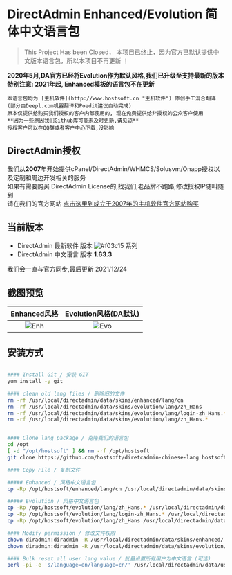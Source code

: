 
# DirectAdmin Enhanced/Evolution 简体中文语言包	  

> This Project Has been Closed， 本项目已终止，因为官方已默认提供中文版本语言包，所以本项目不再更新 ！


**2020年5月,DA官方已经将Evolution作为默认风格,我们已升级至支持最新的版本**	 
**特别注意: 2021年起, Enhanced模板的语言包不在更新**
  
    本语言包均为 [主机软件](http://www.hostsoft.cn "主机软件") 原创手工混合翻译 (部分由Deepl.com机器翻译和Poedit建议自动完成)	  
    原本仅提供给购买我们授权的客户内部使用的, 现在免费提供给非授权的公众客户使用	  
    **因为一些原因我们Github库可能未及时更新,请见谅**	  
    授权客户可以在QQ群或者客户中心下载,没影响	  

## DirectAdmin授权	

我们从**2007**年开始提供cPanel/DirectAdmin/WHMCS/Solusvm/Onapp授权以及定制和周边开发相关的服务	  
如果有需要购买 DirectAdmin License的,找我们,老品牌不跑路,修改授权IP随叫随到	  
请在我们的官方网站 [点击这里到成立于2007年的主机软件官方网站购买](https://www.idcsoft.net)	    
  
## 当前版本	
* DirectAdmin 最新软件 版本  ![#f03c15](https://placehold.it/15/f03c15/000000?text=1.62.4)   系列
* DirectAdmin 中文语言 版本  **1.63.3**

我们会一直与官方同步,最后更新 2021/12/24

## 截图预览
| Enhanced风格  | Evolution风格(DA默认)  |
| :------------: | :------------: |
|  ![Enh](da_enhanced.png "Enh")  | ![Evo](da_evolution.png "Evo")  |


## 安装方式
```bash

#### Install Git / 安装 GIT
yum install -y git

#### clean old lang files / 删除旧的文件
rm -rf /usr/local/directadmin/data/skins/enhanced/lang/cn
rm -rf /usr/local/directadmin/data/skins/evolution/lang/zh_Hans
rm -rf /usr/local/directadmin/data/skins/evolution/lang/login-zh_Hans.*
rm -rf /usr/local/directadmin/data/skins/evolution/lang/zh_Hans.*


#### Clone lang package / 克隆我们的语言包
cd /opt
[ -d "/opt/hostsoft" ] && rm -rf /opt/hostsoft
git clone https://github.com/hostsoft/diretcadmin-chinese-lang hostsoft

#### Copy File / 复制文件

##### Enhanced / 风格中文语言包
cp -Rp /opt/hostsoft/enhanced/lang/cn /usr/local/directadmin/data/skins/enhanced/lang/

##### Evolution / 风格中文语言包
cp -Rp /opt/hostsoft/evolution/lang/zh_Hans.* /usr/local/directadmin/data/skins/evolution/lang/
cp -Rp /opt/hostsoft/evolution/lang/login-zh_Hans.* /usr/local/directadmin/data/skins/evolution/lang/
cp -Rp /opt/hostsoft/evolution/lang/zh_Hans /usr/local/directadmin/data/skins/evolution/lang/

#### Modify permission / 修改文件权限
chown diradmin:diradmin -R /usr/local/directadmin/data/skins/enhanced/
chown diradmin:diradmin -R /usr/local/directadmin/data/skins/evolution/

#### Bulk reset all user lang value / 批量设置所有用户为中文语言 (可选)
perl -pi -e 's/language=en/language=cn/' /usr/local/directadmin/data/users/*/user.conf


```
